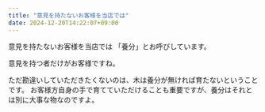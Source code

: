 ```yaml
---
title: "意見を持たないお客様を当店では"
date: 2024-12-20T14:22:07+09:00
---
```

意見を持たないお客様を当店では
「養分」とお呼びしています。

意見を持つ者だけがお客様ですね。

ただ勘違いしていただきたくないのは、木は養分が無ければ育たないということです。
お客様方自身の手で育てていただけることも重要ですが、養分はそれとは別に大事な物なのですよ。
